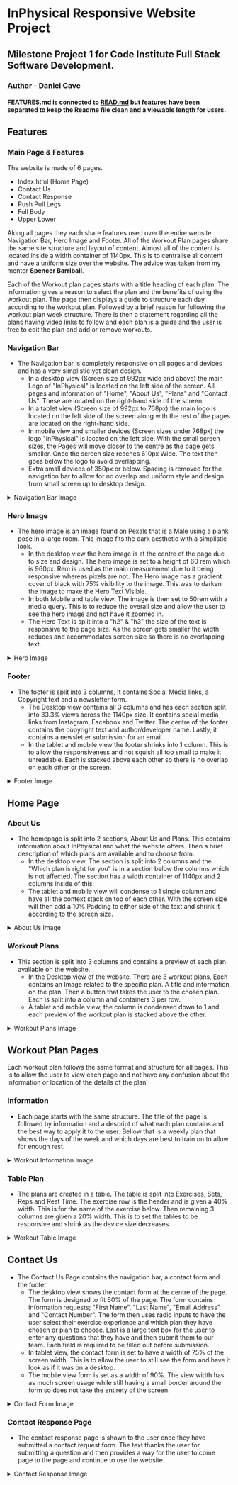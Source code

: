 # **InPhysical Responsive Website Project**

## **Milestone Project 1 for Code Institute Full Stack Software Development.**
### **Author - Daniel Cave**

#### FEATURES.md is connected to **[READ.md](/README.md)** but features have been separated to keep the Readme file clean and a viewable length for users.

## Features

### Main Page & Features
The website is made of 6 pages. 
- Index.html (Home Page)
- Contact Us
- Contact Response
- Push Pull Legs
- Full Body
- Upper Lower

Along all pages they each share features used over the entire website. Navigation Bar, Hero Image and Footer. All of the Workout Plan pages share the same site structure and layout of content. Almost all of the content is located inside a width container of 1140px. This is to centralise all content and have a uniform size over the website. The advice was taken from my mentor **Spencer Barriball**.

Each of the Workout plan pages starts with a title heading of each plan. The information gives a reason to select the plan and the benefits of using the workout plan. The page then displays a guide to structure each day according to the workout plan. Followed by a brief reason for following the workout plan week structure. There is then a statement regarding all the plans having video links to follow and each plan is a guide and the user is free to edit the plan and add or remove workouts.

### **Navigation Bar**
- The Navigation bar is completely responsive on all pages and devices and has a very simplistic yet clean design.
    - In a desktop view (Screen size of 992px wide and above) the main Logo of "InPhysical" is located on the left side of the screen. All pages and information of "Home", "About Us", "Plans" and "Contact Us". These are located on the right-hand side of the screen.
    - In a tablet view (Screen size of 992px to 768px) the main logo is located on the left side of the screen along with the rest of the pages are located on the right-hand side.
    - In mobile view and smaller devices (Screen sizes under 768px) the logo "InPhysical" is located on the left side. With the small screen sizes, the Pages will move closer to the centre as the page gets smaller. Once the screen size reaches 610px Wide. The text then goes below the logo to avoid overlapping.
    - Extra small devices of 350px or below. Spacing is removed for the navigation bar to allow for no overlap and uniform style and design from small screen up to desktop design.
<details><summary>Navigation Bar Image</summary>

![Navigation Bar Image](/assets/readME/features/nav-menu.png)
</details>

### **Hero Image**
- The hero image is an image found on Pexals that is a Male using a plank pose in a large room. This image fits the dark aesthetic with a simplistic look.
    - In the desktop view the hero image is at the centre of the page due to size and design. The hero image is set to a height of 60 rem which is 960px. Rem is used as the main measurement due to it being responsive whereas pixels are not. The Hero image has a gradient cover of black with 75% visibility to the image. This was to darken the image to make the Hero Text Visible.
    - In both Mobile and table view. The image is then set to 50rem with a media query. This is to reduce the overall size and allow the user to see the hero image and not have it zoomed in.
    - The Hero Text is split into a "h2" & "h3" the size of the text is responsive to the page size. As the screen gets smaller the width reduces and accommodates screen size so there is no overlapping text.
<details><summary>Hero Image</summary>

![Hero Image](/assets/readME/features/hero-image.png)
</details>

### **Footer**
- The footer is split into 3 columns, It contains Social Media links, a Copyright text and a newsletter form.
    - The Desktop view contains all 3 columns and has each section split into 33.3% views across the 1140px size. It contains social media links from Instagram, Facebook and Twitter. The centre of the footer contains the copyright text and author/developer name. Lastly, it contains a newsletter submission for an email.
    - In the tablet and mobile view the footer shrinks into 1 column. This is to allow the responsiveness and not squish all too small to make it unreadable. Each is stacked above each other so there is no overlap on each other or the screen.
<details><summary>Footer Image</summary>

![Footer Image](/assets/readME/features/footer.png)
</details>

## **Home Page**
### **About Us**
- The homepage is split into 2 sections, About Us and Plans. This contains information about InPhysical and what the website offers. Then a brief description of which plans are available and to choose from.
    - In the desktop view. The section is split into 2 columns and the "Which plan is right for you" is in a section below the columns which is not affected. The section has a width container of 1140px and 2 columns inside of this.
    - The tablet and mobile view will condense to 1 single column and have all the context stack on top of each other. With the screen size will then add a 10% Padding to either side of the text and shrink it according to the screen size.
<details><summary>About Us Image</summary>

![About Us Image](/assets/readME/features/about-us.png)
</details>

### **Workout Plans**
- This section is split into 3 columns and contains a preview of each plan available on the website.
    - In the Desktop view of the website. There are 3 workout plans, Each contains an Image related to the specific plan. A title and information on the plan. Then a button that takes the user to the chosen plan. Each is split into a column and containers 3 per row.
    - A tablet and mobile view, the column is condensed down to 1 and each preview of the workout plan is stacked above the other.
<details><summary>Workout Plans Image</summary>

![Workout Plans Image](/assets/readME/features/plans.png)
</details>

## Workout Plan Pages
Each workout plan follows the same format and structure for all pages. This is to allow the user to view each page and not have any confusion about the information or location of the details of the plan.

### Information
- Each page starts with the same structure. The title of the page is followed by information and a descript of what each plan contains and the best way to apply it to the user. Bellow that is a weekly plan that shows the days of the week and which days are best to train on to allow for enough rest.
<details><summary>Workout Information Image</summary>

![Workout Information Image](/assets/readME/features/workout-info.png)
</details>

### Table Plan
- The plans are created in a table. The table is split into Exercises, Sets, Reps and Rest Time. The exercise row is the header and is given a 40% width. This is for the name of the exercise below. Then remaining 3 columns are given a 20% width. This is to set the tables to be responsive and shrink as the device size decreases.
<details><summary>Workout Table Image</summary>

![Workout Table Image](/assets/readME/features/workout-info.png)
</details>

## Contact Us
- The Contact Us Page contains the navigation bar, a contact form and the footer.
    - The desktop view shows the contact form at the centre of the page. The form is designed to fit 60% of the page. The form contains information requests; "First Name", "Last Name", "Email Address" and "Contact Number". The form then uses radio inputs to have the user select their exercise experience and which plan they have chosen or plan to choose. Last is a large text box for the user to enter any questions that they have and then submit them to our team. Each field is required to be filled out before submission.
    - In tablet view, the contact form is set to have a width of 75% of the screen width. This is to allow the user to still see the form and have it look as if it was on a desktop.
    - The mobile view form is set as a width of 90%. The view width has as much screen usage while still having a small border around the form so does not take the entirety of the screen.
<details><summary>Contact Form Image</summary>

![Contact Response Image](/assets/readME/features/contact-form.png)
</details>

### Contact Response Page
- The contact response page is shown to the user once they have submitted a contact request form. The text thanks the user for submitting a question and then provides a way for the user to come page to the page and continue to use the website. 
<details><summary>Contact Response Image</summary>

![Contact Response Image](/assets/readME/features/response.png)
</details>